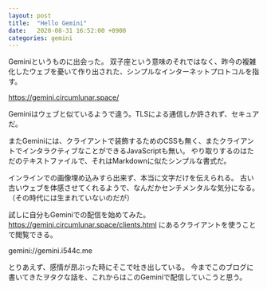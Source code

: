 ```yaml
---
layout: post
title:  "Hello Gemini"
date:   2020-08-31 16:52:00 +0900
categories: gemini
---
```


Geminiというものに出会った。
双子座という意味のそれではなく、昨今の複雑化したウェブを憂いて作り出された、シンプルなインターネットプロトコルを指す。

https://gemini.circumlunar.space/

Geminiはウェブと似ているようで違う。TLSによる通信しか許されず、セキュアだ。

またGeminiには、クライアントで装飾するためのCSSも無く、またクライアントでインタラクティブなことができるJavaScriptも無い。
やり取りするのはただのテキストファイルで、それはMarkdownに似たシンプルな書式だ。

インラインでの画像埋め込みすら出来ず、本当に文字だけを伝えられる。
古い古いウェブを体感させてくれるようで、なんだかセンチメンタルな気分になる。（その時代には生まれていないのだが）


試しに自分もGeminiでの配信を始めてみた。
https://gemini.circumlunar.space/clients.html にあるクライアントを使うことで閲覧できる。

gemini://gemini.i544c.me

とりあえず、感情が昂ぶった時にそこで吐き出している。
今までこのブログに書いてきたヲタクな話を、これからはこのGeminiで配信していこうと思う。
